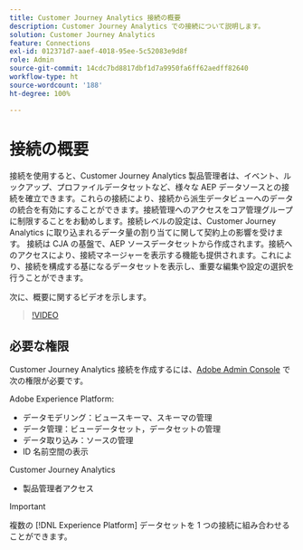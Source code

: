```yaml
---
title: Customer Journey Analytics 接続の概要
description: Customer Journey Analytics での接続について説明します。
solution: Customer Journey Analytics
feature: Connections
exl-id: 012371d7-aaef-4018-95ee-5c52083e9d8f
role: Admin
source-git-commit: 14cdc7bd8817dbf1d7a9950fa6ff62aedff82640
workflow-type: ht
source-wordcount: '188'
ht-degree: 100%

---
```


# 接続の概要

接続を使用すると、Customer Journey Analytics 製品管理者は、イベント、ルックアップ、プロファイルデータセットなど、様々な AEP データソースとの接続を確立できます。これらの接続により、接続から派生データビューへのデータの統合を有効にすることができます。接続管理へのアクセスをコア管理グループに制限することをお勧めします。接続レベルの設定は、Customer Journey Analytics に取り込まれるデータ量の割り当てに関して契約上の影響を受けます。
接続は CJA の基盤で、AEP ソースデータセットから作成されます。接続へのアクセスにより、接続マネージャーを表示する機能も提供されます。これにより、接続を構成する基になるデータセットを表示し、重要な編集や設定の選択を行うことができます。

次に、概要に関するビデオを示します。

>[!VIDEO](https://video.tv.adobe.com/v/35111/?quality=12&learn=on)

## 必要な権限

Customer Journey Analytics 接続を作成するには、[Adobe Admin Console](https://helpx.adobe.com/jp/enterprise/admin-guide.html/enterprise/using/manage-permissions-and-roles.ug.html) で次の権限が必要です。

Adobe Experience Platform:
* データモデリング：ビュースキーマ、スキーマの管理
* データ管理：ビューデータセット，データセットの管理
* データ取り込み：ソースの管理
* ID 名前空間の表示

Customer Journey Analytics
* 製品管理者アクセス

>[!IMPORTANT]
>
> 複数の [!DNL Experience Platform] データセットを 1 つの接続に組み合わせることができます。
